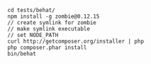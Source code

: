     cd tests/behat/
    npm install -g zombie@0.12.15
    // create symlink for zombie
    // make symlink executable
    // set NODE_PATH
    curl http://getcomposer.org/installer | php
    php composer.phar install
    bin/behat